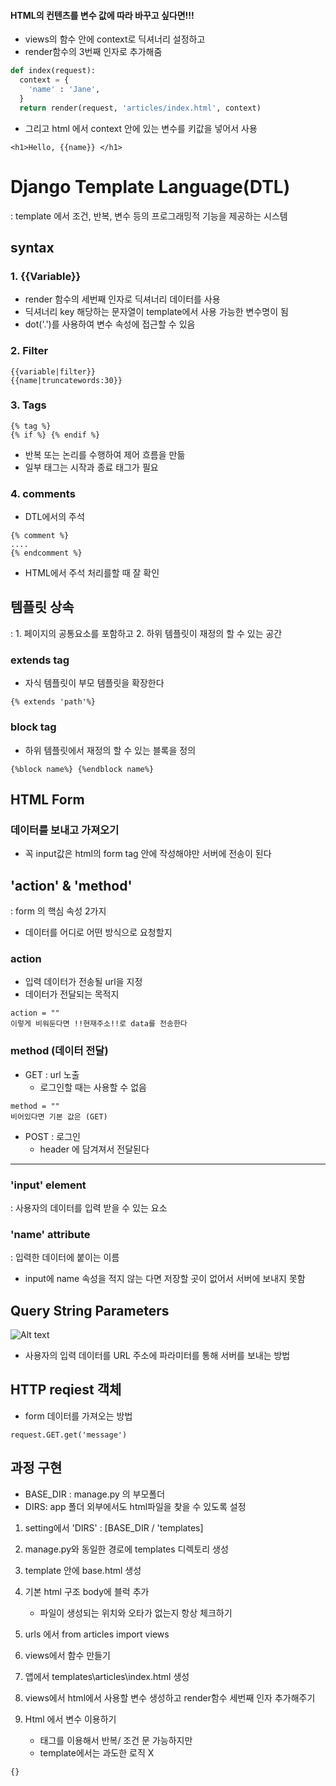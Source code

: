 #### HTML의 컨텐츠를 변수 값에 따라 바꾸고 싶다면!!!
- views의 함수 안에 context로 딕셔너리 설정하고 
- render함수의 3번째 인자로 추가해줌 
```python
def index(request):
  context = {
    'name' : 'Jane',
  }
  return render(request, 'articles/index.html', context)
```
- 그리고 html 에서 context 안에 있는 변수를 키값을 넣어서 사용 
```
<h1>Hello, {{name}} </h1>
```
# Django Template Language(DTL)
: template 에서 조건, 반복, 변수 등의 프로그래밍적 기능을 제공하는 시스템 

## syntax
### 1. {{Variable}}
- render 함수의 세번째 인자로 딕셔너리 데이터를 사용 
- 딕셔너리 key 해당하는 문자열이 template에서 사용 가능한 변수명이 됨
- dot('.')를 사용하여 변수 속성에 접근할 수 있음

### 2. Filter
```
{{variable|filter}}
{{name|truncatewords:30}}
```
### 3. Tags
```
{% tag %}
{% if %} {% endif %}
```
- 반복 또는 논리를 수행하여 제어 흐름을 만듦
- 일부 태그는 시작과 종료 태그가 필요 

### 4. comments
- DTL에서의 주석
```
{% comment %}
....
{% endcomment %}
```
- HTML에서 주석 처리를할 때 잘 확인


## 템플릿 상속
: 1. 페이지의 공통요소를 포함하고 2. 하위 템플릿이 재정의 할 수 있는 공간

### extends tag
- 자식 템플릿이 부모 템플릿을 확장한다 
```
{% extends 'path'%}
```
### block tag
- 하위 템플릿에서 재정의 할 수 있는 블록을 정의 

```
{%block name%} {%endblock name%}
```
## HTML Form
### 데이터를 보내고 가져오기
- 꼭 input값은 html의 form tag 안에 작성해야만 서버에 전송이 된다 

## 'action' & 'method' 
: form 의 핵심 속성 2가지
- 데이터를 어디로 어떤 방식으로 요청할지
### action 
- 입력 데이터가 전송될 url을 지정
- 데이터가 전달되는 목적지 
```
action = "" 
이렇게 비워둔다면 !!현재주소!!로 data를 전송한다 
```

### method (데이터 전달)
- GET : url 노출
  - 로그인할 때는 사용할 수 없음
```
method = "" 
비어있다면 기본 값은 (GET)
```
- POST : 로그인
  - header 에 담겨져서 전달된다 
---

### 'input' element
: 사용자의 데이터를 입력 받을 수 있는 요소
 
### 'name' attribute
: 입력한 데이터에 붙이는 이름 
- input에 name 속성을 적지 않는 다면 저장할 곳이 없어서 서버에 보내지 못함
## Query String Parameters
![Alt text](url_structure.png)
- 사용자의 입력 데이터를 URL 주소에 파라미터를 통해 서버를 보내는 방법

## HTTP reqiest 객체 
- form 데이터를 가져오는 방법
```
request.GET.get('message')
```

## 과정 구현

- BASE_DIR : manage.py 의 부모폴더
- DIRS: app 폴더 외부에서도 html파일을 찾을 수 있도록 설정
1. setting에서 
  'DIRS' : [BASE_DIR / 'templates]
2. manage.py와 동일한 경로에 templates 디렉토리 생성
2. template 안에 base.html 생성
3. 기본 html 구조 body에 블럭 추가 
    - 파일이 생성되는 위치와 오타가 없는지 항상 체크하기

4. urls 에서 from articles import views
5. views에서 함수 만들기
6. 앱에서 templates\articles\index.html 생성
7.  views에서 html에서 사용할 변수 생성하고 render함수 세번째 인자 추가해주기 
8. Html 에서 변수 이용하기 
    - 태그를 이용해서 반복/ 조건 문 가능하지만
    - template에서는 과도한 로직 X

```
{}
```